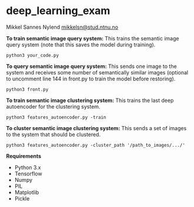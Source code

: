 # deep_learning_exam

Mikkel Sannes Nylend
mikkelsn@stud.ntnu.no

**To train semantic image query system:**
This trains the semantic image query system (note that this saves the model during training).

`python3 your_code.py`

**To query semantic image query system:**
This sends one image to the system and receives some number of semantically similar images 
(optional to uncomment line 144 in front.py to train the model before restoring).

`python3 front.py`


**To train semantic image clustering system:**
This trains the last deep autoencoder for the clustering system.

`python3 features_autoencoder.py -train`

**To cluster semantic image clustering system:**
This sends a set of images to the system that should be clustered. 

`python3 features_autoencoder.py -cluster_path '/path_to_images/.../'`


**Requirements**
- Python 3.x
- Tensorflow
- Numpy
- PIL
- Matplotlib
- Pickle
